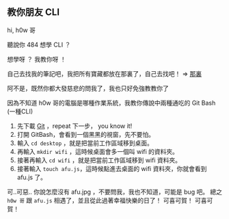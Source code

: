 ## 教你朋友 CLI

hi, h0w 哥

聽說你 484 想學 CLI ？

想學呀 ？ 我教你呀 ！

自己去找我的筆記吧，我把所有寶藏都放在那裏了，自己去找吧！
=> [那裏](https://hackmd.io/n4gQjsSCRQixAkHX23MfCQ?view)

阿不是，既然你都大發慈悲的問我了，我也只好免強教教你了

因為不知道 h0w 哥的電腦是哪種作業系統，我教你傳說中兩種通吃的 Git Bash (一種CLI)
1. 先下載 [Git](https://git-scm.com/) ，repeat 下一步， you know it!
2. 打開 GitBash，會看到一個黑黑的視窗，先不要怕。
3. 輸入 `cd desktop` ，就是把當前工作區域移到桌面。
4. 再輸入 `mkdir wifi` ，這時候桌面會多一個叫 wifi 的資料夾。
5. 接著再輸入 `cd wifi` ，就是把當前工作區域移到 wifi 資料夾。
6. 接著輸入 `touch afu.js`，這時候點進去桌面的 wifi 資料夾，你就會看到 afu.js 了。

可..可惡..
你說怎麼沒有 afu.jpg ，不要問我，我也不知道，可能是 bug 吧。
總之 `h0w 哥` 跟 `afu.js` 相遇了，並且從此過著幸福快樂的日了！
可喜可賀！
可喜可賀！